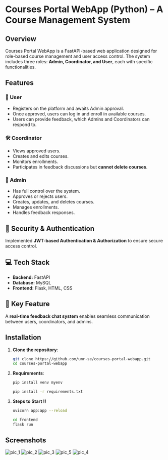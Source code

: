 # Courses Portal WebApp (Python) – A Course Management System 

## Overview
Courses Portal WebApp is a FastAPI-based web application designed for role-based course management and user access control. The system includes three roles: **Admin, Coordinator, and User**, each with specific functionalities.

## Features

### 👤 User
- Registers on the platform and awaits Admin approval.
- Once approved, users can log in and enroll in available courses.
- Users can provide feedback, which Admins and Coordinators can respond to.

### 🛠️ Coordinator
- Views approved users.
- Creates and edits courses.
- Monitors enrollments.
- Participates in feedback discussions but **cannot delete courses**.

### 👑 Admin
- Has full control over the system.
- Approves or rejects users.
- Creates, updates, and deletes courses.
- Manages enrollments.
- Handles feedback responses.

## 🔐 Security & Authentication
Implemented **JWT-based Authentication & Authorization** to ensure secure access control.

## 💻 Tech Stack
- **Backend:** FastAPI 
- **Database:** MySQL 
- **Frontend:** Flask, HTML, CSS 

## 💬 Key Feature
A **real-time feedback chat system** enables seamless communication between users, coordinators, and admins.

## Installation

1. **Clone the repository**:
   ```sh
   git clone https://github.com/umr-se/courses-portal-webapp.git
   cd courses-portal-webapp
   ```
2. **Requirements**:   
   ```sh
   pip install venv myenv 
   ```
   ```sh
   pip install -r requirements.txt
   ```   
3. **Steps to Start !!**   
   ```sh
   uvicorn app:app --reload 
   ```
   ```sh
   cd frontend
   flask run
   ```
## Screenshots 

![pic_1](https://github.com/user-attachments/assets/138de0cb-ba08-4bea-9751-94fee3775d7e)
![pic_2](https://github.com/user-attachments/assets/7a24521d-cb08-481a-ab7f-8e022895be70)
![pic_3](https://github.com/user-attachments/assets/f498165d-e669-477f-93f5-b00a4722a6a8)
![pic_5](https://github.com/user-attachments/assets/4a518c36-1eab-45b1-a520-cbb07fe4a915)
![pic_4](https://github.com/user-attachments/assets/49467d61-be65-461b-8911-a38316760654)
